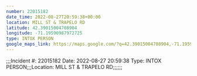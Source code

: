 ```yaml
---
number: 22015182
date_time: 2022-08-27T20:59:38+00:00
location: MILL ST & TRAPELO RD
latitude: 42.39015004708904
longitude: -71.19590987972725
type: INTOX PERSON
google_maps_link: https://maps.google.com/?q=42.39015004708904,-71.19590987972725
---
```


;;;Incident #: 22015182   Date: 2022-08-27 20:59:38   Type: INTOX PERSON;;;Location: MILL ST & TRAPELO RD;;;;;;
